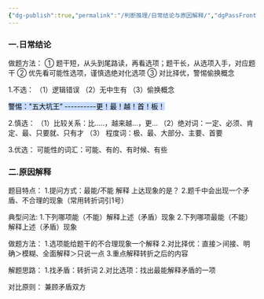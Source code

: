 ```yaml
---
{"dg-publish":true,"permalink":"/判断推理/日常结论与原因解释/","dgPassFrontmatter":true,"noteIcon":"","created":"2023-12-02T13:05:25.834+08:00","updated":"2023-12-14T00:09:03.669+08:00"}
---
```


### 一.日常结论
做题方法：
① 题干短，从头到尾路读，再看选项；题干长，从选项入手，对应题干
② 优先看可能性选项，谨慎选绝对化选项
③ 对比择优，警惕偷换概念

1.不选：
（1）逻辑错误
（2）无中生有
（3）偷换概念

<mark style="background: #ADCCFFA6;">警惕："五大坑王” ----------更！最！越！首！板！</mark>

2.慎选：
（1）比较关系：比..…，越来越…，更…
（2）绝对词：一定、必须、肯定、最、只要就、只有才
（3） 程度词：极、最、大部分、主要、首要

3.优选：
可能性的词汇：可能、有的、有时候、有些
### 二.原因解释

题目特点：
1.提问方式：最能/不能 解释 上达现象的是？
2.题千中会出现一个矛盾、不合理的现象（常用转折词引1号）

典型问法:
1.下列哪项能（不能）解释上述（矛盾）现象
2.下列哪项最能（不能）解释上述（矛盾）现象

做题方法：
1.选项能给题干的不合理现象一个解释
2.对比择优：直接＞间接、明确＞模糊、全面解释＞只说一点
3.﻿﻿重点解释转折之后的内容

解题思路：
1.找矛盾：转折词
2.对比选项：找出最能解释矛盾的一项

对比原则：
兼顾矛盾双方
